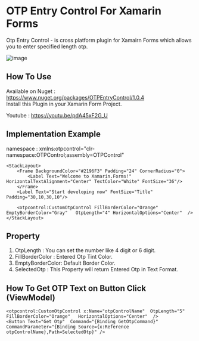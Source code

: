 # OTP Entry Control For Xamarin Forms

Otp Entry Control - is cross platform plugin for Xamairn Forms which allows you to enter specified length otp.

![image](https://user-images.githubusercontent.com/47309472/143923671-6f592dd3-a764-44d3-bd21-58392a2f88d1.png)

<h2> How To Use </h2> 

Available on Nuget : https://www.nuget.org/packages/OTPEntryControl/1.0.4  
Install this Plugin in your Xamarin Form Project.

Youtube : https://youtu.be/pdA45xF2G_U

## Implementation Example
namespace :  xmlns:otpcontrol="clr-namespace:OTPControl;assembly=OTPControl"

<?xml version="1.0" encoding="utf-8" ?>
<ContentPage xmlns="http://xamarin.com/schemas/2014/forms"
             xmlns:x="http://schemas.microsoft.com/winfx/2009/xaml" xmlns:otpcontrol="clr-namespace:OTPControl;assembly=OTPControl"
             x:Class="App1.MainPage">

    <StackLayout>
        <Frame BackgroundColor="#2196F3" Padding="24" CornerRadius="0">
            <Label Text="Welcome to Xamarin.Forms!" HorizontalTextAlignment="Center" TextColor="White" FontSize="36"/>
        </Frame>
        <Label Text="Start developing now" FontSize="Title" Padding="30,10,30,10"/>
       
        <otpcontrol:CustomOtpControl FillBorderColor="Orange" EmptyBorderColor="Gray"   OtpLength="4" HorizontalOptions="Center"  />
    </StackLayout>

</ContentPage>


## Property
1. OtpLength : You can set the number like 4 digit or 6 digit.
2. FillBorderColor : Entered Otp Tint Color.
3. EmptyBorderColor: Default Border Color.
4. SelectedOtp : This Property will return Entered Otp in Text Format.


## How To Get OTP Text on Button Click (ViewModel)
```
<otpcontrol:CustomOtpControl x:Name="otpControlName"  OtpLength="5" FillBorderColor="Orange"   HorizontalOptions="Center"  />  
<Button Text="Get Otp"  Command="{Binding GetOtpCommand}" CommandParameter="{Binding Source={x:Reference otpControlName},Path=SelectedOtp}" />
```

